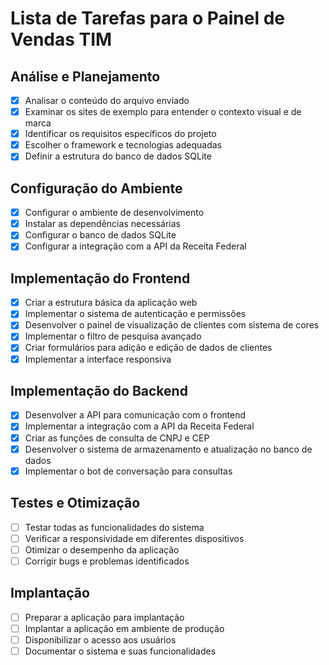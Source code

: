 # Lista de Tarefas para o Painel de Vendas TIM

## Análise e Planejamento
- [x] Analisar o conteúdo do arquivo enviado
- [x] Examinar os sites de exemplo para entender o contexto visual e de marca
- [x] Identificar os requisitos específicos do projeto
- [x] Escolher o framework e tecnologias adequadas
- [x] Definir a estrutura do banco de dados SQLite

## Configuração do Ambiente
- [x] Configurar o ambiente de desenvolvimento
- [x] Instalar as dependências necessárias
- [x] Configurar o banco de dados SQLite
- [x] Configurar a integração com a API da Receita Federal

## Implementação do Frontend
- [x] Criar a estrutura básica da aplicação web
- [x] Implementar o sistema de autenticação e permissões
- [x] Desenvolver o painel de visualização de clientes com sistema de cores
- [x] Implementar o filtro de pesquisa avançado
- [x] Criar formulários para adição e edição de dados de clientes
- [x] Implementar a interface responsiva

## Implementação do Backend
- [x] Desenvolver a API para comunicação com o frontend
- [x] Implementar a integração com a API da Receita Federal
- [x] Criar as funções de consulta de CNPJ e CEP
- [x] Desenvolver o sistema de armazenamento e atualização no banco de dados
- [x] Implementar o bot de conversação para consultas

## Testes e Otimização
- [ ] Testar todas as funcionalidades do sistema
- [ ] Verificar a responsividade em diferentes dispositivos
- [ ] Otimizar o desempenho da aplicação
- [ ] Corrigir bugs e problemas identificados

## Implantação
- [ ] Preparar a aplicação para implantação
- [ ] Implantar a aplicação em ambiente de produção
- [ ] Disponibilizar o acesso aos usuários
- [ ] Documentar o sistema e suas funcionalidades
